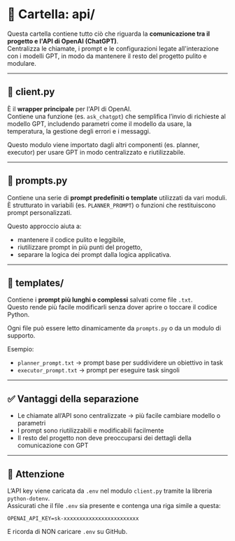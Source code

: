 # 🤖 Cartella: api/

Questa cartella contiene tutto ciò che riguarda la **comunicazione tra il progetto e l'API di OpenAI (ChatGPT)**.  
Centralizza le chiamate, i prompt e le configurazioni legate all'interazione con i modelli GPT, 
in modo da mantenere il resto del progetto pulito e modulare.

---

## 📄 client.py

È il **wrapper principale** per l'API di OpenAI.  
Contiene una funzione (es. `ask_chatgpt`) che semplifica l’invio di richieste al modello GPT, 
includendo parametri come il modello da usare, la temperatura, la gestione degli errori e i messaggi.

Questo modulo viene importato dagli altri componenti (es. planner, executor) per usare GPT in modo centralizzato e riutilizzabile.

---

## 📄 prompts.py

Contiene una serie di **prompt predefiniti o template** utilizzati da vari moduli.  
È strutturato in variabili (es. `PLANNER_PROMPT`) o funzioni che restituiscono prompt personalizzati.

Questo approccio aiuta a:
- mantenere il codice pulito e leggibile,
- riutilizzare prompt in più punti del progetto,
- separare la logica dei prompt dalla logica applicativa.

---

## 📂 templates/

Contiene i **prompt più lunghi o complessi** salvati come file `.txt`.  
Questo rende più facile modificarli senza dover aprire o toccare il codice Python.

Ogni file può essere letto dinamicamente da `prompts.py` o da un modulo di supporto.

Esempio:
- `planner_prompt.txt` → prompt base per suddividere un obiettivo in task
- `executor_prompt.txt` → prompt per eseguire task singoli

---

## ✅ Vantaggi della separazione

- Le chiamate all’API sono centralizzate → più facile cambiare modello o parametri
- I prompt sono riutilizzabili e modificabili facilmente
- Il resto del progetto non deve preoccuparsi dei dettagli della comunicazione con GPT

---

## 🔐 Attenzione

L’API key viene caricata da `.env` nel modulo `client.py` tramite la libreria `python-dotenv`.  
Assicurati che il file `.env` sia presente e contenga una riga simile a questa:

    OPENAI_API_KEY=sk-xxxxxxxxxxxxxxxxxxxxxxxx

E ricorda di NON caricare `.env` su GitHub.
